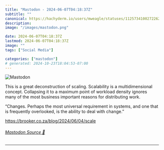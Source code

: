 ```yaml
---
title: "Mastodon - 2024-06-07T04:18:37Z"
subtitle: ""
canonical: https://hachyderm.io/users/mweagle/statuses/112573410027226215
description:
image: "/images/mastodon.png"

date: 2024-06-07T04:18:37Z
lastmod: 2024-06-07T04:18:37Z
image: ""
tags: ["Social Media"]

categories: ["mastodon"]
# generated: 2024-10-23T18:04:53-07:00
---
```

![Mastodon](/images/mastodon.png)

<p>This is a great deconstruction of scaling. Scalability is a multidimensional concept.  Collapsing it to a maximum point of workload density ignores many of the most business important reasons for distributing work.</p><p>“Changes. Perhaps the most universal requirement in systems, and one that is frequently overlooked, is the ability to deal with change.” </p><p><a href="https://brooker.co.za/blog/2024/06/04/scale" target="_blank" rel="nofollow noopener noreferrer" translate="no"><span class="invisible">https://</span><span class="ellipsis">brooker.co.za/blog/2024/06/04/</span><span class="invisible">scale</span></a></p>


###### [Mastodon Source 🐘](https://hachyderm.io/@mweagle/112573410027226215)

___
